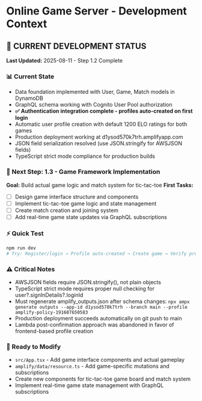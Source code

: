 # Online Game Server - Development Context

## 🚀 CURRENT DEVELOPMENT STATUS

**Last Updated:** 2025-08-11 - Step 1.2 Complete

### 📊 Current State
- Data foundation implemented with User, Game, Match models in DynamoDB
- GraphQL schema working with Cognito User Pool authorization
- **✅ Authentication integration complete - profiles auto-created on first login**
- Automatic user profile creation with default 1200 ELO ratings for both games
- Production deployment working at d1ysod570k7trh.amplifyapp.com
- JSON field serialization resolved (use JSON.stringify for AWSJSON fields)
- TypeScript strict mode compliance for production builds

### 🎯 Next Step: 1.3 - Game Framework Implementation  
**Goal:** Build actual game logic and match system for tic-tac-toe
**First Tasks:**
- [ ] Design game interface structure and components
- [ ] Implement tic-tac-toe game logic and state management
- [ ] Create match creation and joining system
- [ ] Add real-time game state updates via GraphQL subscriptions

### ⚡ Quick Test
```bash
npm run dev
# Try: Register/login → Profile auto-created → Create game → Verify production at d1ysod570k7trh.amplifyapp.com
```

### ⚠️ Critical Notes
- AWSJSON fields require JSON.stringify(), not plain objects
- TypeScript strict mode requires proper null checking for user?.signInDetails?.loginId
- Must regenerate amplify_outputs.json after schema changes: `npx ampx generate outputs --app-id d1ysod570k7trh --branch main --profile amplify-policy-191687650583`
- Production deployment succeeds automatically on git push to main
- Lambda post-confirmation approach was abandoned in favor of frontend-based profile creation

### 📁 Ready to Modify
- `src/App.tsx` - Add game interface components and actual gameplay
- `amplify/data/resource.ts` - Add game-specific mutations and subscriptions  
- Create new components for tic-tac-toe game board and match system
- Implement real-time game state management with GraphQL subscriptions